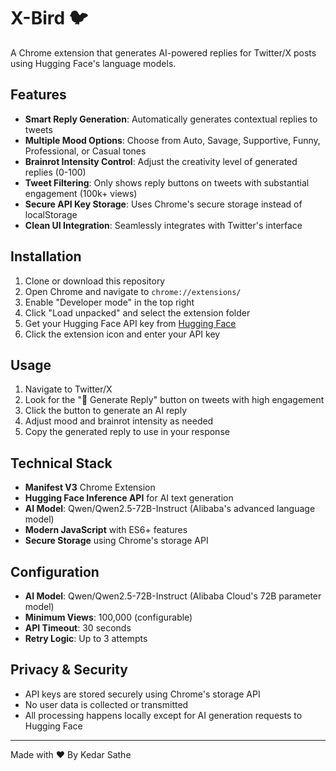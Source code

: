 # X-Bird 🐦

A Chrome extension that generates AI-powered replies for Twitter/X posts using Hugging Face's language models.

## Features

- **Smart Reply Generation**: Automatically generates contextual replies to tweets
- **Multiple Mood Options**: Choose from Auto, Savage, Supportive, Funny, Professional, or Casual tones
- **Brainrot Intensity Control**: Adjust the creativity level of generated replies (0-100)
- **Tweet Filtering**: Only shows reply buttons on tweets with substantial engagement (100k+ views)
- **Secure API Key Storage**: Uses Chrome's secure storage instead of localStorage
- **Clean UI Integration**: Seamlessly integrates with Twitter's interface

## Installation

1. Clone or download this repository
2. Open Chrome and navigate to `chrome://extensions/`
3. Enable "Developer mode" in the top right
4. Click "Load unpacked" and select the extension folder
5. Get your Hugging Face API key from [Hugging Face](https://huggingface.co/settings/tokens)
6. Click the extension icon and enter your API key

## Usage

1. Navigate to Twitter/X
2. Look for the "🐉 Generate Reply" button on tweets with high engagement
3. Click the button to generate an AI reply
4. Adjust mood and brainrot intensity as needed
5. Copy the generated reply to use in your response

## Technical Stack

- **Manifest V3** Chrome Extension
- **Hugging Face Inference API** for AI text generation
- **AI Model**: Qwen/Qwen2.5-72B-Instruct (Alibaba's advanced language model)
- **Modern JavaScript** with ES6+ features
- **Secure Storage** using Chrome's storage API

## Configuration

- **AI Model**: Qwen/Qwen2.5-72B-Instruct (Alibaba Cloud's 72B parameter model)
- **Minimum Views**: 100,000 (configurable)
- **API Timeout**: 30 seconds
- **Retry Logic**: Up to 3 attempts

## Privacy & Security

- API keys are stored securely using Chrome's storage API
- No user data is collected or transmitted
- All processing happens locally except for AI generation requests to Hugging Face

---

Made with ❤️ By Kedar Sathe
 
